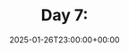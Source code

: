 ---
title: "Day 7: "  
date: 2025-01-26T23:00:00+00:00
categories:  
  - "travel blog"  
tags:  
  - "2025"  
authors:  
  - "team-2025"  
---